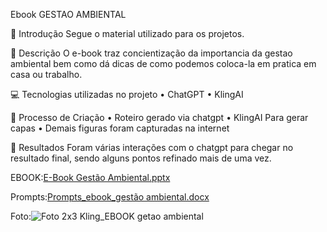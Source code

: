 Ebook GESTAO AMBIENTAL

🚀 Introdução
Segue o material utilizado para os projetos.

📒 Descrição
O e-book traz concientização da importancia da gestao ambiental bem como dá dicas de como podemos coloca-la em pratica em casa ou trabalho.

💻 Tecnologias utilizadas no projeto 
• ChatGPT 
• KlingAI

🧐 Processo de Criação
• Roteiro gerado via chatgpt 
• KlingAI Para gerar capas • Demais figuras foram capturadas na internet

🚀 Resultados Foram várias interações com o chatgpt para chegar no resultado final, sendo alguns pontos refinado mais de uma vez.

EBOOK:[E-Book Gestão Ambiental.pptx](https://github.com/user-attachments/files/18451075/E-Book.Gestao.Ambiental.pptx)

Prompts:[Prompts_ebook_gestão ambiental.docx](https://github.com/user-attachments/files/18451047/Prompts_ebook_gestao.ambiental.docx)

Foto:![Foto 2x3 Kling_EBOOK getao ambiental](https://github.com/user-attachments/assets/e3239f73-886a-4baa-80c6-20cbab15739d)

